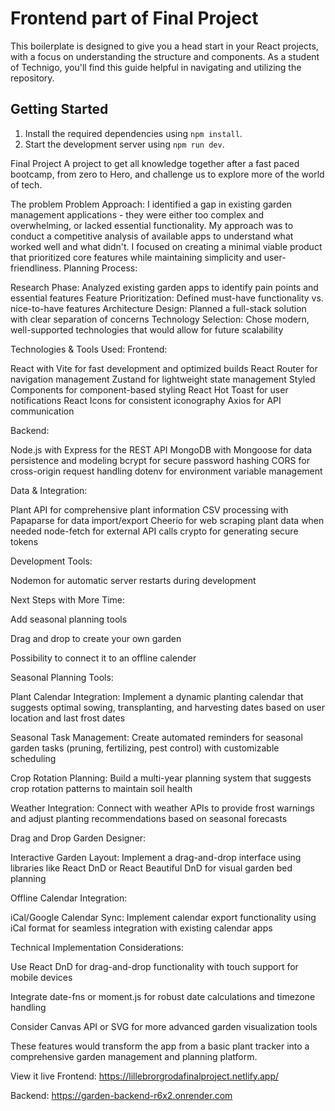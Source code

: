 # Frontend part of Final Project

This boilerplate is designed to give you a head start in your React projects, with a focus on understanding the structure and components. As a student of Technigo, you'll find this guide helpful in navigating and utilizing the repository.

## Getting Started

1.  Install the required dependencies using `npm install`.
2.  Start the development server using `npm run dev`.


Final Project
A project to get all knowledge together after a fast paced bootcamp, from zero to Hero, and challenge us to explore more of the world of tech.

The problem
Problem Approach:
I identified a gap in existing garden management applications - they were either too complex and overwhelming, or lacked essential functionality. My approach was to conduct a competitive analysis of available apps to understand what worked well and what didn't. I focused on creating a minimal viable product that prioritized core features while maintaining simplicity and user-friendliness.
Planning Process:

Research Phase: Analyzed existing garden apps to identify pain points and essential features
Feature Prioritization: Defined must-have functionality vs. nice-to-have features
Architecture Design: Planned a full-stack solution with clear separation of concerns
Technology Selection: Chose modern, well-supported technologies that would allow for future scalability

Technologies & Tools Used:
Frontend:

React with Vite for fast development and optimized builds
React Router for navigation management
Zustand for lightweight state management
Styled Components for component-based styling
React Hot Toast for user notifications
React Icons for consistent iconography
Axios for API communication

Backend:

Node.js with Express for the REST API
MongoDB with Mongoose for data persistence and modeling
bcrypt for secure password hashing
CORS for cross-origin request handling
dotenv for environment variable management

Data & Integration:

Plant API for comprehensive plant information
CSV processing with Papaparse for data import/export
Cheerio for web scraping plant data when needed
node-fetch for external API calls
crypto for generating secure tokens

Development Tools:

Nodemon for automatic server restarts during development

Next Steps with More Time:

Add seasonal planning tools

Drag and drop to create your own garden

Possibility to connect it to an offline calender

Seasonal Planning Tools:

Plant Calendar Integration: Implement a dynamic planting calendar that suggests optimal sowing, transplanting, and harvesting dates based on user location and last frost dates

Seasonal Task Management: Create automated reminders for seasonal garden tasks (pruning, fertilizing, pest control) with customizable scheduling

Crop Rotation Planning: Build a multi-year planning system that suggests crop rotation patterns to maintain soil health

Weather Integration: Connect with weather APIs to provide frost warnings and adjust planting recommendations based on seasonal forecasts

Drag and Drop Garden Designer:

Interactive Garden Layout: Implement a drag-and-drop interface using libraries like React DnD or React Beautiful DnD for visual garden bed planning


Offline Calendar Integration:

iCal/Google Calendar Sync: Implement calendar export functionality using iCal format for seamless integration with existing calendar apps


Technical Implementation Considerations:

Use React DnD for drag-and-drop functionality with touch support for mobile devices

Integrate date-fns or moment.js for robust date calculations and timezone handling

Consider Canvas API or SVG for more advanced garden visualization tools

These features would transform the app from a basic plant tracker into a comprehensive garden management and planning platform.


View it live
Frontend: https://lillebrorgrodafinalproject.netlify.app/

Backend: https://garden-backend-r6x2.onrender.com